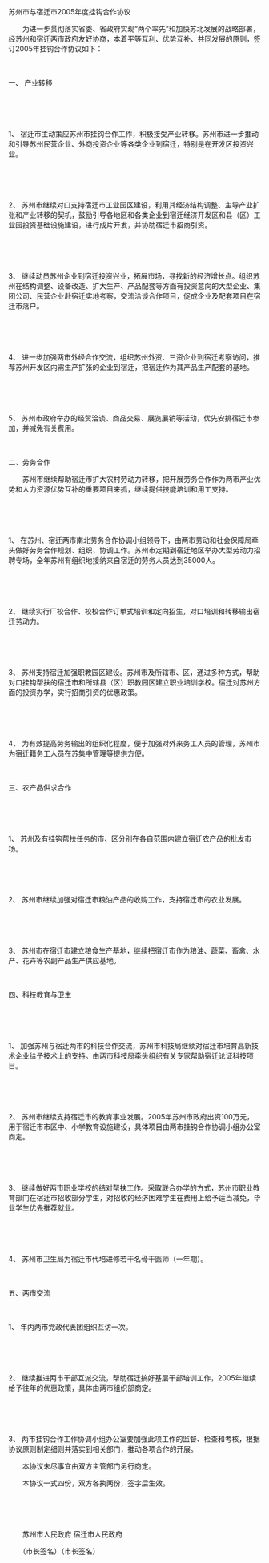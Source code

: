 



苏州市与宿迁市2005年度挂钩合作协议



 

　　为进一步贯彻落实省委、省政府实现“两个率先”和加快苏北发展的战略部署，经苏州和宿迁两市政府友好协商，本着平等互利、优势互补、共同发展的原则，签订2005年挂钩合作协议如下：

　　


 一、 产业转移



　　

　　

1、
宿迁市主动策应苏州市挂钩合作工作，积极接受产业转移。苏州市进一步推动和引导苏州民营企业、外商投资企业等各类企业到宿迁，特别是在开发区投资兴业。

　　

　　

2、
苏州市继续对口支持宿迁市工业园区建设，利用其经济结构调整、主导产业扩张和产业转移的契机，鼓励引导各地区和各类企业到宿迁经济开发区和县（区）工业园投资基础设施建设，进行成片开发，并协助宿迁市招商引资。

　　

　　

3、
继续动员苏州企业到宿迁投资兴业，拓展市场，寻找新的经济增长点。组织苏州在结构调整、设备改造、扩大生产、产品配套等方面有投资意向的大型企业、集团公司、民营企业赴宿迁实地考察，交流洽谈合作项目，促成企业及配套项目在宿迁市落户。

　　

　　

4、
进一步加强两市外经合作交流，组织苏州外资、三资企业到宿迁考察访问，推荐苏州开发区内需生产扩张的企业到宿迁，把宿迁作为其产品生产配套的基地。

　　

　　

5、
苏州市政府举办的经贸洽谈、商品交易、展览展销等活动，优先安排宿迁市参加，并减免有关费用。

　　


 二、劳务合作



　　苏州市继续帮助宿迁市扩大农村劳动力转移，把开展劳务合作作为两市产业优势和人力资源优势互补的重要项目来抓，继续提供技能培训和用工支持。

　　

　　

1、
在苏州、宿迁两市南北劳务合作协调小组领导下，由两市劳动和社会保障局牵头做好劳务合作规划、组织、协调工作。苏州市定期到宿迁地区举办大型劳动力招聘专场，全年苏州有组织地接纳来自宿迁的劳务人员达到35000人。

　　

　　

2、
继续实行厂校合作、校校合作订单式培训和定向招生，对口培训和转移输出宿迁劳动力。

　　

　　

3、
苏州支持宿迁加强职教园区建设。苏州市及所辖市、区，通过多种方式，帮助对口挂钩帮扶的宿迁市和所辖县（区）职教园区建立职业培训学校。宿迁对苏州方面的投资办学，实行招商引资的优惠政策。

　　

　　

4、
为有效提高劳务输出的组织化程度，便于加强对外来务工人员的管理，苏州市为宿迁籍务工人员在苏集中管理等提供方便。

　　


 三、农产品供求合作



　　

　　

1、
苏州及有挂钩帮扶任务的市、区分别在各自范围内建立宿迁农产品的批发市场。

　　

　　

2、
苏州市继续加强对宿迁市粮油产品的收购工作，支持宿迁市的农业发展。

　　

　　

3、
苏州市在宿迁市建立粮食生产基地，继续把宿迁市作为粮油、蔬菜、畜禽、水产、花卉等农副产品生产供应基地。

　　


 四、科技教育与卫生



　　

　　

1、
加强苏州与宿迁两市的科技合作交流，苏州市科技局继续对宿迁市培育高新技术企业给予技术上的支持。由两市科技局牵头组织有关专家帮助宿迁论证科技项目。

　　

　　

2、
苏州市继续支持宿迁市的教育事业发展。2005年苏州市政府出资100万元，用于宿迁市市区中、小学教育设施建设，具体项目由两市挂钩合作协调小组办公室商定。

　　

　　

3、
继续做好两市职业学校的结对帮扶工作。采取联合办学的方式，苏州市职业教育部门在宿迁市招收部分学生，对招收的经济困难学生在费用上给予适当减免，毕业学生优先推荐就业。

　　

　　

4、
苏州市卫生局为宿迁市代培进修若干名骨干医师（一年期）。

　　


 五、两市交流



　　

1、
年内两市党政代表团组织互访一次。

　　

　　

2、
继续推进两市干部互派交流，帮助宿迁搞好基层干部培训工作，2005年继续给予往年的优惠政策，具体由两市组织部商定。

　　

　　

3、
两市挂钩合作工作协调小组办公室要加强此项工作的监督、检查和考核，根据协议原则制定细则并落实到相关部门，推动各项合作的开展。

　　本协议未尽事宜由双方主管部门另行商定。

　　本协议一式四份，双方各执两份，签字后生效。　　

　　

　　

　　苏州市人民政府 宿迁市人民政府

　　（市长签名）（市长签名）